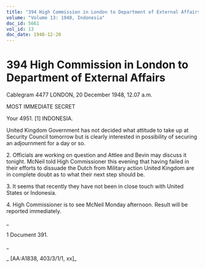 ```yaml
---
title: "394 High Commission in London to Department of External Affairs"
volume: "Volume 13: 1948, Indonesia"
doc_id: 5661
vol_id: 13
doc_date: 1948-12-20
---
```


# 394 High Commission in London to Department of External Affairs

Cablegram 4477 LONDON, 20 December 1948, 12.07 a.m.

MOST IMMEDIATE SECRET

Your 4951. [1] INDONESIA.

United Kingdom Government has not decided what attitude to take up at Security Council tomorrow but is clearly interested in possibility of securing an adjournment for a day or so.

2\. Officials are working on question and Attlee and Bevin may discuss it tonight. McNeil told High Commissioner this evening that having failed in their efforts to dissuade the Dutch from Military action United Kingdom are in complete doubt as to what their next step should be.

3\. It seems that recently they have not been in close touch with United States or Indonesia.

4\. High Commissioner is to see McNeil Monday afternoon. Result will be reported immediately.

_

1 Document 391.

_

_ [AA:A1838, 403/3/1/1, xx]_
